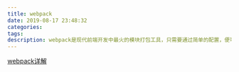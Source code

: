 ```yaml
---
title: webpack
date: 2019-08-17 23:48:32
categories:
tags:
description: webpack是现代前端开发中最火的模块打包工具，只需要通过简单的配置，便可以完成模块的加载和打包。那它是怎么做到通过对一些插件的配置，便可以轻松实现对代码的构建呢？
---
```


[webpack详解](https://juejin.im/post/5aa3d2056fb9a028c36868aa)